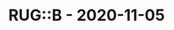 ---
layout: post
title: RUG::B - 2020-11-05
datetime: '2020-11-05T19:00:00+01:00'
name: RUG::B
external_url: https://www.rug-b.de/events/ruby-usergroup-berlin-november-2020-641
online_event: true
year_month: 2020-11
---